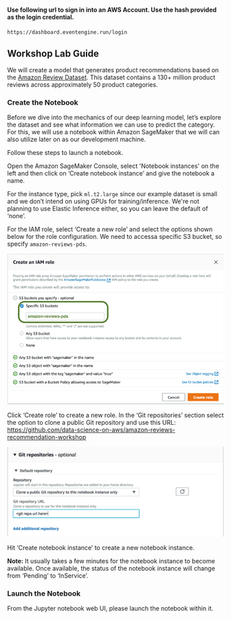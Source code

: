 #### Use following url to sign in into an AWS Account. Use the hash provided as the login credential. 

```
https://dashboard.eventengine.run/login
```

## Workshop Lab Guide

We will create a model that generates product recommendations based on the [Amazon Review Dataset](https://s3.amazonaws.com/amazon-reviews-pds/readme.html).  This dataset contains a 130+ million product reviews across approximately 50 product categories.

### Create the Notebook

Before we dive into the mechanics of our deep learning model, let’s explore the dataset and see what information we can use to predict the category. For this, we will use a notebook within Amazon SageMaker that we will can also utilize later on as our development machine.

Follow these steps to launch a notebook.

Open the Amazon SageMaker Console, select 'Notebook instances' on the left and then click on ‘Create notebook instance’ and give the notebook a name. 

For the instance type, pick `ml.t2.large` since our example dataset is small and we don’t intend on using GPUs for training/inference.  We're not planning to use Elastic Inference either, so you can leave the default of ‘none’.

For the IAM role, select ‘Create a new role’ and select the options shown below for the role configuration.  We need to accessa specific S3 bucket, so specify `amazon-reviews-pds`.

![Amazon SageMaker IAM Role](/images/sm-keras-1.png)

Click ‘Create role’ to create a new role. In the ‘Git repositories’ section select the option to clone a public Git repository and use this URL: https://github.com/data-science-on-aws/amazon-reviews-recommendation-workshop

![Amazon SageMaker Git Repo](/images/sm-keras-git.png)

Hit ‘Create notebook instance’ to create a new notebook instance.

**Note:** It usually takes a few minutes for the notebook instance to become available. Once available, the status of the notebook instance will change from ‘Pending’ to ‘InService’.

### Launch the Notebook
From the Jupyter notebook web UI, please launch the notebook within it.
